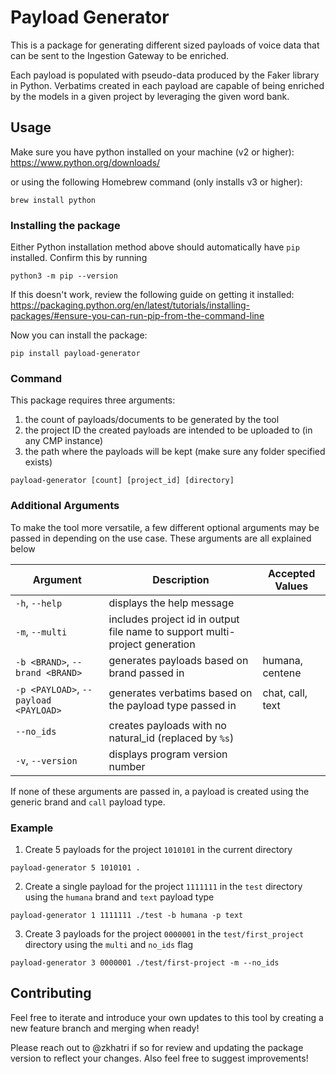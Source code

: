 # Payload Generator

This is a package for generating different sized payloads of voice data that can be sent to the Ingestion Gateway to be enriched.

Each payload is populated with pseudo-data produced by the Faker library in Python. Verbatims created in each payload are capable of being enriched by the models in a given project by leveraging the given word bank.

## Usage

Make sure you have python installed on your machine (v2 or higher): https://www.python.org/downloads/

or using the following Homebrew command (only installs v3 or higher):

```
brew install python
```

### Installing the package

Either Python installation method above should automatically have `pip` installed. Confirm this by running

```
python3 -m pip --version
```

If this doesn't work, review the following guide on getting it installed: https://packaging.python.org/en/latest/tutorials/installing-packages/#ensure-you-can-run-pip-from-the-command-line

Now you can install the package:

```
pip install payload-generator
```

### Command

This package requires three arguments:

1. the count of payloads/documents to be generated by the tool
2. the project ID the created payloads are intended to be uploaded to (in any CMP instance)
3. the path where the payloads will be kept (make sure any folder specified exists)

```
payload-generator [count] [project_id] [directory]
```

### Additional Arguments

To make the tool more versatile, a few different optional arguments may be passed in depending on the use case. These arguments are all explained below

| Argument                              | Description                                                                 | Accepted Values  |
| ------------------------------------- | --------------------------------------------------------------------------- | ---------------- |
| `-h`, `--help`                        | displays the help message                                                   |                  |
| `-m`, `--multi`                       | includes project id in output file name to support multi-project generation |                  |
| `-b <BRAND>`, `--brand <BRAND>`       | generates payloads based on brand passed in                                 | humana, centene  |
| `-p <PAYLOAD>`, `--payload <PAYLOAD>` | generates verbatims based on the payload type passed in                     | chat, call, text |
| `--no_ids`                            | creates payloads with no natural_id (replaced by `%s`)                      |                  |
| `-v`, `--version`                     | displays program version number                                             |                  |

If none of these arguments are passed in, a payload is created using the generic brand and `call` payload type.

### Example

1. Create 5 payloads for the project `1010101` in the current directory

```
payload-generator 5 1010101 .
```

2. Create a single payload for the project `1111111` in the `test` directory using the `humana` brand and `text` payload type

```
payload-generator 1 1111111 ./test -b humana -p text
```

3. Create 3 payloads for the project `0000001` in the `test/first_project` directory using the `multi` and `no_ids` flag

```
payload-generator 3 0000001 ./test/first-project -m --no_ids
```

## Contributing

Feel free to iterate and introduce your own updates to this tool by creating a new feature branch and merging when ready!

Please reach out to @zkhatri if so for review and updating the package version to reflect your changes. Also feel free to suggest improvements!
